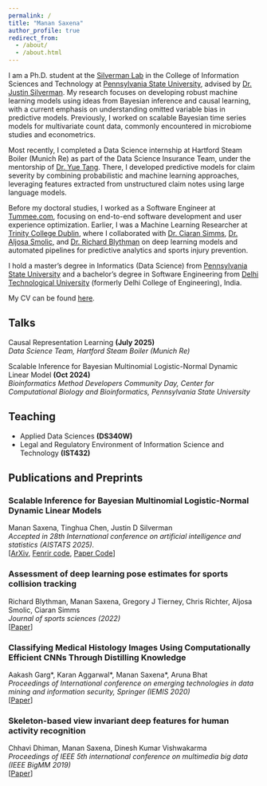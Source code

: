 ```yaml
---
permalink: /
title: "Manan Saxena"
author_profile: true
redirect_from: 
  - /about/
  - /about.html
---
```


I am a Ph.D. student at the [Silverman Lab](https://jsilve24.github.io/SilvermanLab/) in the College of Information Sciences and Technology at [Pennsylvania State University](https://ist.psu.edu/), advised by [Dr. Justin Silverman](http://www.justin-silverman.com/). My research focuses on developing robust machine learning models using ideas from Bayesian inference and causal learning, with a current emphasis on understanding omitted variable bias in predictive models. Previously, I worked on scalable Bayesian time series models for multivariate count data, commonly encountered in microbiome studies and econometrics.

Most recently, I completed a Data Science internship at Hartford Steam Boiler (Munich Re) as part of the Data Science Insurance Team, under the mentorship of [Dr. Yue Tang](https://www.linkedin.com/in/yue-tang-8730012a). There, I developed predictive models for claim severity by combining probabilistic and machine learning approaches, leveraging features extracted from unstructured claim notes using large language models.

Before my doctoral studies, I worked as a Software Engineer at [Tummee.com](https://www.tummee.com/), focusing on end-to-end software development and user experience optimization. Earlier, I was a Machine Learning Researcher at [Trinity College Dublin](https://www.tcd.ie/), where I collaborated with [Dr. Ciaran Simms](https://www.tcd.ie/mecheng/staff/csimms/), [Dr. Aljosa Smolic](https://www.hslu.ch/en/lucerne-university-of-applied-sciences-and-arts/about-us/people-finder/profile/?pid=5280), and [Dr. Richard Blythman](https://ie.linkedin.com/in/richard-blythman-64b2b948) on deep learning models and automated pipelines for predictive analytics and sports injury prevention.

I hold a master’s degree in Informatics (Data Science) from [Pennsylvania State University](https://ist.psu.edu/) and a bachelor’s degree in Software Engineering from [Delhi Technological University](http://dtu.ac.in/) (formerly Delhi College of Engineering), India.

My CV can be found [here](../files/Resume.pdf).

Talks
------
Causal Representation Learning **(July 2025)**  
*Data Science Team, Hartford Steam Boiler (Munich Re)*

Scalable Inference for Bayesian Multinomial Logistic-Normal Dynamic Linear Model **(Oct 2024)**   
*Bioinformatics Method Developers Community Day, Center for Computational Biology and Bioinformatics, Pennsylvania State University*

Teaching
------

- Applied Data Sciences **(DS340W)**
- Legal and Regulatory Environment of Information Science and Technology **(IST432)** 

Publications and Preprints
------

### Scalable Inference for Bayesian Multinomial Logistic-Normal Dynamic Linear Models
Manan Saxena, Tinghua Chen, Justin D Silverman  
*Accepted in 28th International conference on artificial intelligence and statistics (AISTATS 2025).*  
[[ArXiv](https://arxiv.org/pdf/2410.05548), [Fenrir code](https://github.com/manansaxena/fenrir), [Paper Code](https://github.com/manansaxena/fenrir_paper_code)]

### Assessment of deep learning pose estimates for sports collision tracking
Richard Blythman, Manan Saxena, Gregory J Tierney, Chris Richter, Aljosa Smolic, Ciaran Simms  
*Journal of sports sciences (2022)*  
[[Paper](https://www.tandfonline.com/doi/full/10.1080/02640414.2022.2117474)]

### Classifying Medical Histology Images Using Computationally Efficient CNNs Through Distilling Knowledge
Aakash Garg\*, Karan Aggarwal\*, Manan Saxena\*, Aruna Bhat  
*Proceedings of International conference on emerging technologies in data mining and information security, Springer (IEMIS 2020)*  
[[Paper](https://link.springer.com/chapter/10.1007/978-981-15-9774-9_66)]

### Skeleton-based view invariant deep features for human activity recognition
Chhavi Dhiman, Manan Saxena, Dinesh Kumar Vishwakarma  
*Proceedings of IEEE 5th international conference on multimedia big data (IEEE BigMM 2019)*  
[[Paper](https://ieeexplore.ieee.org/abstract/document/8919406)]